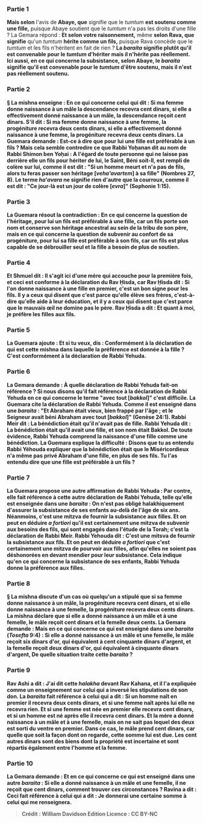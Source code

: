 
### Partie 1
<b>Mais selon</b> l'avis de <b>Abaye, que</b> signifie que le <i>tumtum</i> <b>est soutenu comme une fille,</b> puisque Abaye soutient que le <i>tumtum</i> n'a pas les droits d'une fille ? La Gemara répond : <b>Et selon votre raisonnement,</b> même <b>selon Rava, que signifie</b> qu'un <i>tumtum</i> <b>hérite comme un fils,</b> puisque Rava concède que le <i>tumtum</i> et les fils n'héritent en fait de rien ? <b>La <i>baraita</i> signifie plutôt qu'il est <b>convenable</b> pour le <i>tumtum</i> <b>d'hériter mais il n'hérite pas</b> réellement. <b>Ici aussi,</b> en ce qui concerne la subsistance, selon Abaye, le <i>baraita</i> signifie qu'il est <b>convenable</b> pour le <i>tumtum</i> <b>d'être soutenu, mais il n'est pas</b> réellement soutenu.

### Partie 2
§ La mishna enseigne : En ce qui concerne <b>celui qui dit : Si ma femme donne naissance à un mâle</b> la descendance recevra cent dinars, si elle a effectivement donné naissance à un mâle, la descendance reçoit cent dinars. S'il dit : Si ma femme donne naissance à une femme, la progéniture recevra deux cents dinars, si elle a effectivement donné naissance à une femme, la progéniture recevra deux cents dinars. La Guemara demande : <b>Est-ce à dire que pour lui une fille est préférable à un fils ? Mais</b> cela semble contredire ce que <b>Rabbi Yoḥanan dit au nom de Rabbi Shimon ben Yoḥai :</b> A l'égard de <b>toute personne qui ne laisse pas</b> derrière elle <b>un fils pour hériter</b> de <b>lui, le Saint, Béni soit-Il, est rempli de colère sur lui, comme il est dit : </b> "Si un homme meurt et n'a pas de fils, <b>alors tu feras passer son héritage [<i>veha'avartem</i>] à sa fille"</b> (Nombres 27, 8). Le terme <b><i>ha'avara</i></b> ne signifie <b>rien d'autre</b> que la <b>courroux, comme il est dit : "Ce jour-là est un jour de colère [<i>evra</i>]"</b> (Sophonie 1:15).

### Partie 3
La Guemara résout la contradiction : <b>En ce qui concerne la question de l'héritage, pour lui un fils est préférable</b> à une fille, car un fils porte son nom et conserve son héritage ancestral au sein de la tribu de son père, mais <b>en ce qui concerne la question de</b> subvenir au <b>confort de sa progéniture, pour lui sa fille est préférable</b> à son fils, car un fils est plus capable de se débrouiller seul et la fille a besoin de plus de soutien.

### Partie 4
<b>Et Shmuel dit : Il s'agit ici</b> d'une mère qui <b>accouche pour la première fois, et</b> ceci est <b>conforme</b> à la déclaration <b>du Rav Ḥisda, car Rav Ḥisda dit :</b> Si l'on donne naissance à <b>une fille en premier,</b> c'est <b>un bon signe pour les fils. Il y a</b> ceux <b>qui disent</b> que c'est <b>parce qu'elle élève ses frères,</b> c'est-à-dire qu'elle aide à leur éducation, <b>et il y a</b> ceux <b>qui disent</b> que c'est <b>parce que le mauvais œil ne domine pas</b> le père. <b>Rav Ḥisda a dit : Et</b> quant à <b>moi, je préfère les filles aux fils.</b>

### Partie 5
La Guemara ajoute : <b>Et si tu veux, dis :</b> Conformément à <b>la déclaration de qui</b> est <b>cette mishna</b> dans laquelle la préférence est donnée à la fille ? <b>C'est</b> conformément à la déclaration de <b>Rabbi Yehuda.</b>

### Partie 6
La Gemara demande : <b>À quelle déclaration</b> de <b>Rabbi Yehuda</b> fait-on référence ? <b>Si nous disons</b> qu'il fait référence à la déclaration de <b>Rabbi Yehuda en ce qui concerne</b> le terme <b>"avec tout [<i>bakkol</i>]"</b> c'est difficile. La Guemara cite la déclaration de Rabbi Yehuda. <b>Comme il est enseigné</b> dans une <i>baraita</i> : "Et Abraham était vieux, bien frappé par l'âge ; <b>et le Seigneur avait béni Abraham avec tout [<i>bakkol</i>]"</b> (Genèse 24:1). <b>Rabbi Meir dit :</b> La bénédiction était <b>qu'il n'avait pas de fille. Rabbi Yehuda dit :</b> La bénédiction était <b>qu'il avait une fille, et son nom</b> était <b>Bakkol.</b> De toute évidence, Rabbi Yehuda comprend la naissance d'une fille comme une bénédiction. La Guemara explique la difficulté : <b>Disons que tu as entendu Rabbi Yéhouda</b> expliquer que la bénédiction était que <b>le Miséricordieux n'a même pas privé Abraham</b> d'une <b>fille,</b> en plus de ses fils. <b>Tu l'as entendu</b> dire <b>que</b> une fille est <b>préférable à un fils ?</b>

### Partie 7
La Guemara propose une autre affirmation de Rabbi Yehuda : <b>Par contre,</b> elle fait référence à <b>cette</b> autre déclaration de <b>Rabbi Yehuda, telle qu'elle est enseignée</b> dans une <i>baraita</i> : On n'est pas obligé halakhiquement d'assurer la subsistance de ses enfants au-delà de l'âge de six ans. Néanmoins, c'est <b>une mitzva de fournir la subsistance aux filles. Et</b> on peut en déduire <b><i>a fortiori</i></b> qu'il est certainement une mitzva de subvenir <b>aux besoins des fils, qui sont engagés dans</b> l'étude de <b>la Torah;</b> c'est <b>la déclaration de Rabbi Meir. Rabbi Yehouda dit :</b> C'est <b>une mitsva de fournir la subsistance aux fils. Et</b> on peut en déduire <b><i>a fortiori</i></b> que c'est certainement une mitzva de pourvoir <b>aux filles,</b> afin <b>qu'elles ne soient pas déshonorées</b> en devant mendier pour leur subsistance. Cela indique qu'en ce qui concerne la subsistance de ses enfants, Rabbi Yehuda donne la préférence aux filles.

### Partie 8
§ La mishna discute d'un cas où quelqu'un a stipulé que si sa femme donne naissance à un mâle, la progéniture recevra cent dinars, et si elle donne naissance à une femelle, la progéniture recevra deux cents dinars. La mishna déclare que si elle a donné naissance à un mâle et à une femelle, le mâle reçoit cent dinars et la femelle deux cents. La Gemara demande : <b>Mais</b> en ce qui concerne <b>ce qui est enseigné</b> dans une <i>baraita</i> (<i>Tosefta</i> 9:4) : Si elle <b>a donné naissance à un mâle et une femelle, le mâle reçoit six dinars</b> d'or, qui équivalent à cent cinquante dinars d'argent, <b>et la femelle reçoit deux dinars</b> d'or, qui équivalent à cinquante dinars d'argent, <b>De quelle</b> situation traite cette <i>baraita</i> ?

### Partie 9
<b>Rav Ashi a dit : J'ai dit cette <i>halakha</i> devant Rav Kahana,</b> et il l'a expliquée comme un enseignement <b>sur celui qui a inversé</b> les stipulations de son don. La <i>baraita</i> fait référence à celui <b>qui a dit :</b> Si <b>un homme</b> naît <b>en premier</b> il recevra <b>deux cents</b> dinars, et si <b>une femme</b> naît <b>après lui</b> elle ne recevra <b>rien. </b> Et si <b>une femme</b> est née <b>en premier</b> elle recevra <b>cent dinars,</b> et si <b>un homme</b> est né <b>après elle</b> il recevra <b>cent dinars. Et</b> la mère <b>a donné naissance à un mâle et à une femelle, mais on ne sait pas lequel des deux est sorti</b> du ventre <b>en premier.</b> Dans ce cas, le <b>mâle prend cent dinars,</b> car <b>quelle que soit la façon dont on</b> regarde, cette somme lui est due. <b>Les cent autres dinars sont des biens dont la propriété est incertaine et sont répartis</b> également entre l'homme et la femme.

### Partie 10
La Gemara demande : <b>Et</b> en ce qui concerne <b>ce qui est enseigné</b> dans une autre <i>baraita</i> : Si <b>elle a donné naissance à un mâle et une femelle, il</b> ne reçoit <b>que cent dinars, comment trouver ces</b> circonstances ? <b>Ravina a dit :</b> Ceci fait référence <b>à</b> celui qui a dit : Je donnerai une certaine somme à celui qui <b>me renseignera.</b>

>Crédit : William Davidson Edition
>Licence : CC BY-NC